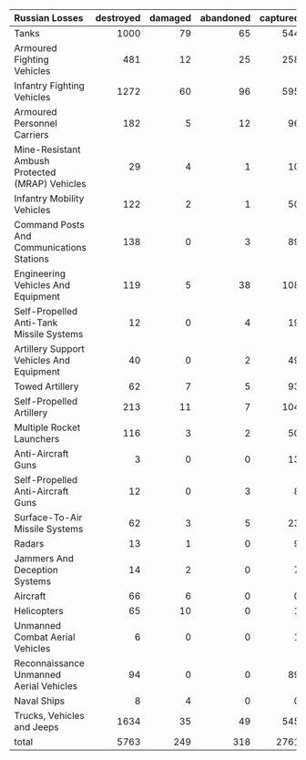 | Russian Losses                                   |   destroyed |   damaged |   abandoned |   captured |   total |
|:-------------------------------------------------|------------:|----------:|------------:|-----------:|--------:|
| Tanks                                            |        1000 |        79 |          65 |        544 |    1688 |
| Armoured Fighting Vehicles                       |         481 |        12 |          25 |        258 |     776 |
| Infantry Fighting Vehicles                       |        1272 |        60 |          96 |        595 |    2023 |
| Armoured Personnel Carriers                      |         182 |         5 |          12 |         96 |     295 |
| Mine-Resistant Ambush Protected  (MRAP) Vehicles |          29 |         4 |           1 |         10 |      44 |
| Infantry Mobility Vehicles                       |         122 |         2 |           1 |         50 |     175 |
| Command Posts And Communications Stations        |         138 |         0 |           3 |         89 |     230 |
| Engineering Vehicles And Equipment               |         119 |         5 |          38 |        108 |     270 |
| Self-Propelled Anti-Tank Missile Systems         |          12 |         0 |           4 |         19 |      35 |
| Artillery Support Vehicles And Equipment         |          40 |         0 |           2 |         49 |      91 |
| Towed Artillery                                  |          62 |         7 |           5 |         93 |     167 |
| Self-Propelled Artillery                         |         213 |        11 |           7 |        104 |     335 |
| Multiple Rocket Launchers                        |         116 |         3 |           2 |         50 |     171 |
| Anti-Aircraft Guns                               |           3 |         0 |           0 |         13 |      16 |
| Self-Propelled Anti-Aircraft Guns                |          12 |         0 |           3 |          8 |      23 |
| Surface-To-Air Missile Systems                   |          62 |         3 |           5 |         23 |      93 |
| Radars                                           |          13 |         1 |           0 |          9 |      23 |
| Jammers And Deception Systems                    |          14 |         2 |           0 |          7 |      23 |
| Aircraft                                         |          66 |         6 |           0 |          0 |      72 |
| Helicopters                                      |          65 |        10 |           0 |          1 |      76 |
| Unmanned Combat Aerial Vehicles                  |           6 |         0 |           0 |          1 |       7 |
| Reconnaissance Unmanned Aerial Vehicles          |          94 |         0 |           0 |         89 |     183 |
| Naval Ships                                      |           8 |         4 |           0 |          0 |      12 |
| Trucks, Vehicles and Jeeps                       |        1634 |        35 |          49 |        545 |    2263 |
| total                                            |        5763 |       249 |         318 |       2761 |    9091 |